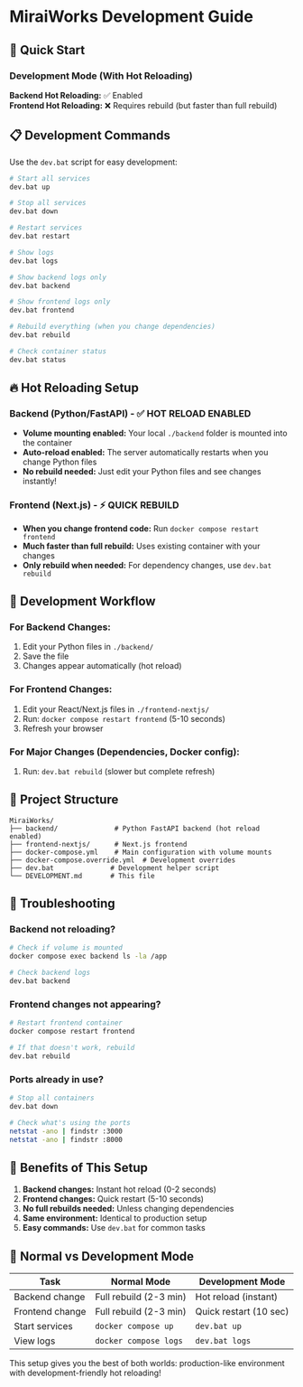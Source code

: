 # MiraiWorks Development Guide

## 🚀 Quick Start

### Development Mode (With Hot Reloading)

**Backend Hot Reloading:** ✅ Enabled  
**Frontend Hot Reloading:** ❌ Requires rebuild (but faster than full rebuild)

## 📋 Development Commands

Use the `dev.bat` script for easy development:

```bash
# Start all services
dev.bat up

# Stop all services
dev.bat down

# Restart services
dev.bat restart

# Show logs
dev.bat logs

# Show backend logs only
dev.bat backend

# Show frontend logs only  
dev.bat frontend

# Rebuild everything (when you change dependencies)
dev.bat rebuild

# Check container status
dev.bat status
```

## 🔥 Hot Reloading Setup

### Backend (Python/FastAPI) - ✅ HOT RELOAD ENABLED
- **Volume mounting enabled:** Your local `./backend` folder is mounted into the container
- **Auto-reload enabled:** The server automatically restarts when you change Python files
- **No rebuild needed:** Just edit your Python files and see changes instantly!

### Frontend (Next.js) - ⚡ QUICK REBUILD
- **When you change frontend code:** Run `docker compose restart frontend`
- **Much faster than full rebuild:** Uses existing container with your changes
- **Only rebuild when needed:** For dependency changes, use `dev.bat rebuild`

## 🔧 Development Workflow

### For Backend Changes:
1. Edit your Python files in `./backend/`
2. Save the file
3. Changes appear automatically (hot reload)

### For Frontend Changes:
1. Edit your React/Next.js files in `./frontend-nextjs/`
2. Run: `docker compose restart frontend` (5-10 seconds)
3. Refresh your browser

### For Major Changes (Dependencies, Docker config):
1. Run: `dev.bat rebuild` (slower but complete refresh)

## 📁 Project Structure

```
MiraiWorks/
├── backend/              # Python FastAPI backend (hot reload enabled)
├── frontend-nextjs/      # Next.js frontend  
├── docker-compose.yml    # Main configuration with volume mounts
├── docker-compose.override.yml  # Development overrides
├── dev.bat              # Development helper script
└── DEVELOPMENT.md       # This file
```

## 🐛 Troubleshooting

### Backend not reloading?
```bash
# Check if volume is mounted
docker compose exec backend ls -la /app

# Check backend logs
dev.bat backend
```

### Frontend changes not appearing?
```bash
# Restart frontend container
docker compose restart frontend

# If that doesn't work, rebuild
dev.bat rebuild
```

### Ports already in use?
```bash
# Stop all containers
dev.bat down

# Check what's using the ports
netstat -ano | findstr :3000
netstat -ano | findstr :8000
```

## 🌟 Benefits of This Setup

1. **Backend changes:** Instant hot reload (0-2 seconds)
2. **Frontend changes:** Quick restart (5-10 seconds)  
3. **No full rebuilds needed:** Unless changing dependencies
4. **Same environment:** Identical to production setup
5. **Easy commands:** Use `dev.bat` for common tasks

## 📝 Normal vs Development Mode

| Task | Normal Mode | Development Mode |
|------|-------------|------------------|
| Backend change | Full rebuild (2-3 min) | Hot reload (instant) |
| Frontend change | Full rebuild (2-3 min) | Quick restart (10 sec) |
| Start services | `docker compose up` | `dev.bat up` |
| View logs | `docker compose logs` | `dev.bat logs` |

This setup gives you the best of both worlds: production-like environment with development-friendly hot reloading!